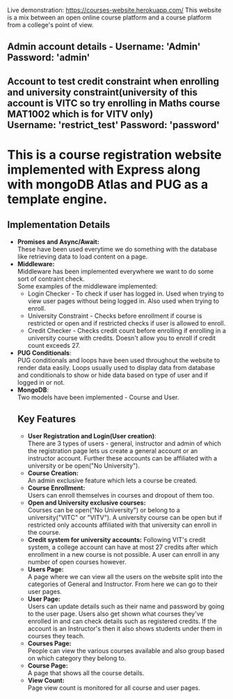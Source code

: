 Live demonstration: https://courses-website.herokuapp.com/
This website is a mix between an open online course platform and a course platform from a college's point of view.

<h2> Admin account details - Username: 'Admin' Password: 'admin' </h2>
<h2> Account to test credit constraint when enrolling and university constraint(university of this account is VITC so try enrolling in Maths course MAT1002 which is for VITV only) <br>
  Username: 'restrict_test' Password: 'password'
  
<h1> This is a course registration website implemented with Express along with mongoDB Atlas and PUG as a template engine. </h1>

<h2> Implementation Details </h2>
  <ul>
    <li> <b> Promises and Async/Await: </b> <br>
        These have been used everytime we do something with the database like retrieving data to load content on a page.
    <li> <b> Middleware: </b> <br>
      Middleware has been implemented everywhere we want to do some sort of contraint check. <br>
      Some examples of the middleware implemented: <ul>
      <li> Login Checker - To check if user has logged in. Used when trying to view user pages without being logged in. Also used when trying to enroll.
        <li> University Constraint - Checks before enrollment if course is restricted or open and if restricted checks if user is allowed to enroll.
          <li> Credit Checker - Checks credit count before enrolling if enrolling in a university course with credits. Doesn't allow you to enroll if credit count exceeds 27.
      </ul>
    <li> <b>PUG Conditionals</b>: <br>
      PUG conditionals and loops have been used throughout the website to render data easily. Loops usually used to display data from database and conditionals to show or hide data based on type of user and if logged in or not.
    <li><b> MongoDB</b>: <br>
      Two models have been implemented - Course and User.
      

<h2> Key Features </h2>
<ul>
  <li> <b>User Registration and Login(User creation)</b>: <br>
        There are 3 types of users - general, instructor and admin of which the registration page lets us create a general account or an instructor account. Further these accounts can be affiliated with a university or be open("No University").
  <li><b> Course Creation:</b> <br>
        An admin exclusive feature which lets a course be created.
  <li> <b>Course Enrollment: </b><br>
    Users can enroll themselves in courses and dropout of them too.
  <li><b> Open and University exclusive courses: </b><br>
        Courses can be open("No University") or belong to a university("VITC" or "VITV"). A university course can be open but if restricted only accounts affiliated with that university can enroll in the course.
  <li><b> Credit system for university accounts:</b>
        Following VIT's credit system, a college account can have at most 27 credits after which enrollment in a new course is not possible. A user can enroll in any number of open courses however.
  <li><b> Users Page:</b> <br>
        A page where we can view all the users on the website split into the categories of General and Instructor. From here we can go to their user pages.
  <li> <b> User Page:</b> <br>
        Users can update details such as their name and password by going to the user page. Users also get shown what courses they've enrolled in and can check details such as registered credits. If the account is an Instructor's then it also shows students under them in courses they teach.
  <li> <b>Courses Page:</b> <br>
        People can view the various courses available and also group based on which category they belong to.
  <li> <b>Course Page:</b> <br>
        A page that shows all the course details.
  <li> <b> View Count: </b> <br>
        Page view count is monitored for all course and user pages.

    
